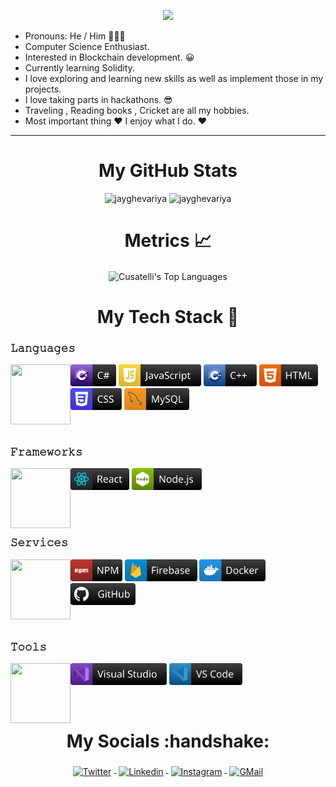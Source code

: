 <!-- markdownlint-disable-next-line -->
<p align="center"><img src="https://github-hero-readme.vercel.app/api?username=jayghevariya&linkedin=Jay-Ghevariya&twitter=jay_ghevariya" href="https://linktr.ee/jayghevariya"/>

- Pronouns: He / Him 👨🏻‍💻 
- Computer Science Enthusiast.
- Interested in Blockchain development. :grinning:
- Currently learning Solidity. 
- I love exploring and learning new skills as well as implement those in my projects.
- I love taking parts in hackathons. :sunglasses:
- Traveling , Reading books , Cricket are all my hobbies.
- Most important thing :heart: I enjoy what I do. :heart:

---
<h1 align="center">My GitHub Stats</h1>


<p align="center"><img src="https://github-readme-stats.vercel.app/api?username=jayghevariya&theme=dracula&show_icons=true" alt="jayghevariya" width="400" />
<img src="http://github-readme-streak-stats.herokuapp.com?user=jayghevariya&theme=dracula&hide_border=false" alt ="jayghevariya" width="400" />
</p>

<h1 align="center">Metrics 📈</h1>
<p href="#" align="center">
  <img align="center" alt="Cusatelli's Top Languages" src="https://github-readme-stats.vercel.app/api/top-langs/?username=jayghevariya&langs_count=8&layout=compact&theme=react&hide_border=true&bg_color=0d1117&title_color=FFFFFF&icon_color=F8D866&hide=Jupyter%20Notebook" height="250"/>
</p>

<!-- Badges used from https://github.com/klaasnicolaas/ColoredBadges -->
<h1 align="center">My Tech Stack 🧰</h1>

### 𝙻𝚊𝚗𝚐𝚞𝚊𝚐𝚎𝚜
<img align="left" width="96" height="96" src="https://img.icons8.com/color/96/000000/laptop--v1.png"/>
<p>
    <!-- <img src="https://github.com/Cusatelli/Colored-Badges/blob/main/svg/languages/java.svg" height="35" /> -->
    <img src="https://github.com/Cusatelli/Colored-Badges/blob/main/svg/languages/csharp.svg" height="35" />
    <img src="https://github.com/Cusatelli/Colored-Badges/blob/main/svg/languages/javascript.svg" height="35" />
    <img src="https://github.com/Cusatelli/Colored-Badges/blob/main/svg/languages/cpp.svg" height="35" />
    <img src="https://github.com/Cusatelli/Colored-Badges/blob/main/svg/languages/html5.svg" height="35" />
    <img src="https://github.com/Cusatelli/Colored-Badges/blob/main/svg/languages/css3.svg" height="35" />
    <!-- <img src="https://github.com/Cusatelli/Colored-Badges/blob/main/svg/languages/sass.svg" height="35" /> -->
    <img src="https://github.com/Cusatelli/Colored-Badges/blob/main/svg/languages/mysql.svg" height="35" />
    <!-- <img src="https://github.com/Cusatelli/Colored-Badges/blob/main/svg/languages/postgresql.svg" height="35" /> -->
    <!-- <img src="https://github.com/Cusatelli/Colored-Badges/blob/main/svg/languages/sqlite.svg" height="35" /> -->
</p><br/>

### 𝙵𝚛𝚊𝚖𝚎𝚠𝚘𝚛𝚔𝚜
<img align="left" width="96" height="96" src="https://img.icons8.com/color/96/000000/full-tool-storage-box-.png"/>
<p>
  <img src="https://github.com/Cusatelli/Colored-Badges/blob/main/svg/frameworks/react.svg" height="35" />
  <!-- <img src="https://github.com/Cusatelli/Colored-Badges/blob/main/svg/frameworks/angular.svg" height="35" /> -->
  <!-- <img src="https://github.com/Cusatelli/Colored-Badges/blob/main/svg/frameworks/vue.svg" height="35" /> -->
  <img src="https://github.com/Cusatelli/Colored-Badges/blob/main/svg/frameworks/node.svg" height="35" />
  <!-- <img src="https://github.com/Cusatelli/Colored-Badges/blob/main/svg/frameworks/unity.svg" height="35" /> -->
  <!-- <img src="https://github.com/Cusatelli/Colored-Badges/blob/main/svg/frameworks/springboot.svg" height="35" /> -->
  <!-- <img src="https://github.com/Cusatelli/Colored-Badges/blob/main/svg/frameworks/hibernate.svg" height="35" /> -->
</p><br/><br/>

### 𝚂𝚎𝚛𝚟𝚒𝚌𝚎𝚜
<img align="left" width="96" height="96" src="https://img.icons8.com/color/96/000000/service-bell.png"/>
<p>
  <img src="https://github.com/Cusatelli/Colored-Badges/blob/main/svg/services/npm.svg" height="35" />
  <img src="https://github.com/Cusatelli/Colored-Badges/blob/main/svg/services/firebase.svg" height="35" />
  <!-- <img src="https://github.com/Cusatelli/Colored-Badges/blob/main/svg/services/heroku.svg" height="35" /> -->
  <!-- <img src="https://github.com/Cusatelli/Colored-Badges/blob/main/svg/services/swagger.svg" height="35" /> -->
  <img src="https://github.com/Cusatelli/Colored-Badges/blob/main/svg/services/docker.svg" height="35" />
  <!-- <img src="https://github.com/Cusatelli/Colored-Badges/blob/main/svg/services/thymeleaf.svg" height="35" /> -->
  <img src="https://github.com/Cusatelli/Colored-Badges/blob/main/svg/services/github.svg" height="35" />
  <!-- <img src="https://github.com/Cusatelli/Colored-Badges/blob/main/svg/services/gitlab.svg" height="35" /> -->
  <!-- <img src="https://github.com/Cusatelli/Colored-Badges/blob/main/svg/services/vite.svg" height="35" /> -->
  <!-- <img src="https://github.com/Cusatelli/Colored-Badges/blob/main/svg/services/gradle.svg" height="35" /> -->
  <!-- <img src="https://github.com/Cusatelli/Colored-Badges/blob/main/svg/services/maven.svg" height="35" /> -->
</p><br/>

### 𝚃𝚘𝚘𝚕𝚜
<img align="left" width="96" height="96" src="https://img.icons8.com/color/96/000000/maintenance.png"/>
<p>
  <img src="https://github.com/Cusatelli/Colored-Badges/blob/main/svg/tools/visualstudio.svg" height="35" />
  <img src="https://github.com/Cusatelli/Colored-Badges/blob/main/svg/tools/visualstudiocode.svg" height="35" />
  <!-- <img src="https://github.com/Cusatelli/Colored-Badges/blob/main/svg/tools/intellijidea.svg" height="35" /> -->
  <!-- <img src="https://github.com/Cusatelli/Colored-Badges/blob/main/svg/tools/androidstudio.svg" height="35" /> -->
  <!-- <img src="https://github.com/Cusatelli/Colored-Badges/blob/main/svg/tools/eclipse.svg" height="35" /> -->
  <!-- <img src="https://github.com/Cusatelli/Colored-Badges/blob/main/svg/tools/atom.svg" height="35" /> -->
  <!-- <img src="https://github.com/Cusatelli/Colored-Badges/blob/main/svg/tools/office.svg" height="35" /> -->
  <!-- <img src="https://github.com/Cusatelli/Colored-Badges/blob/main/svg/tools/blender.svg" height="35" /> -->
  <!-- <img src="https://github.com/Cusatelli/Colored-Badges/blob/main/svg/tools/inkscape.svg" height="35" /> -->
</p><br/>



<h1 align="center">My Socials :handshake: </h1>
<p align="center">
<a href="https://twitter.com/jay_ghevariya">
<img src="https://raw.githubusercontent.com/klaasnicolaas/ColoredBadges/master/svg/social/twitter.svg" alt="Twitter" style="vertical-align:top; margin:4px">
</a>
<a href="https://linkedin.com/in/jay-ghevariya-49a4581b8/">
<img src="https://raw.githubusercontent.com/klaasnicolaas/ColoredBadges/master/svg/social/linkedin.svg" alt="Linkedin" style="vertical-align:top; margin:4px">
</a>
<a href="https://instagram.com/jerry_16_10_2">
<img src="https://raw.githubusercontent.com/klaasnicolaas/ColoredBadges/prod/svg/social/instagram.svg" alt="Instagram" style="vertical-align:top; margin:4px">
</a>
<a href="mailto:jayghevariyaofficial@gmail.com">
<img src="https://raw.githubusercontent.com/klaasnicolaas/ColoredBadges/prod/svg/social/gmail.svg" alt="GMail" style="vertical-align:top; margin:4px">
</a>
</p>


